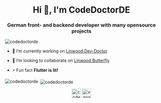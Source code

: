 <h1 align="center">Hi 👋, I'm CodeDoctorDE</h1>
<h3 align="center">German front- and backend developer with many opensource projects</h3>

<p align="left"> <img src="https://komarev.com/ghpvc/?username=codedoctorde" alt="codedoctorde" /> </p>

- 🔭 I’m currently working on [Linwood Dev-Doctor](https://github.com/LinwoodCloud/dev-doctor)

- 👯 I’m looking to collaborate on [Linwood Butterfly](https://github.com/LinwoodCloud/dev-doctor)

- ⚡ Fun fact **Flutter is lit!**

<p><img align="left" src="https://github-readme-stats.vercel.app/api/top-langs/?username=codedoctorde&layout=compact&theme=radical" alt="codedoctorde" /></p>

<p>&nbsp;<img align="center" src="https://github-readme-stats.vercel.app/api?username=codedoctorde&show_icons=true&theme=radical" alt="codedoctorde" /></p>

<p align="center">
<a href="https://twitter.com/codedoctorde" target="blank"><img align="center" src="https://cdn.jsdelivr.net/npm/simple-icons@3.0.1/icons/twitter.svg" alt="codedoctorde" height="30" width="30" /></a>
<a href="https://www.youtube.com/c/vangorahd" target="blank"><img align="center" src="https://cdn.jsdelivr.net/npm/simple-icons@3.0.1/icons/youtube.svg" alt="vangorahd" height="30" width="30" /></a>
</p>
